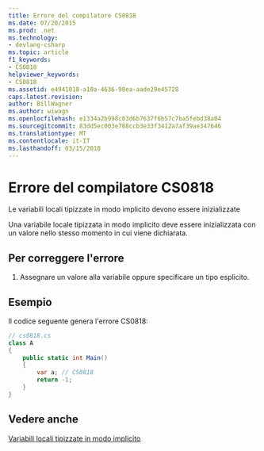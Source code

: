 ```yaml
---
title: Errore del compilatore CS0818
ms.date: 07/20/2015
ms.prod: .net
ms.technology:
- devlang-csharp
ms.topic: article
f1_keywords:
- CS0818
helpviewer_keywords:
- CS0818
ms.assetid: e4941018-a10a-4636-98ea-aade29e45728
caps.latest.revision: 
author: BillWagner
ms.author: wiwagn
ms.openlocfilehash: e1334a2b998c03d6b7637f6b57c7ba5febd38a04
ms.sourcegitcommit: 83dd5ec003e788ccb3e33f3412a7af39ae347646
ms.translationtype: MT
ms.contentlocale: it-IT
ms.lasthandoff: 03/15/2018
---
```

# <a name="compiler-error-cs0818"></a>Errore del compilatore CS0818
Le variabili locali tipizzate in modo implicito devono essere inizializzate  
  
 Una variabile locale tipizzata in modo implicito deve essere inizializzata con un valore nello stesso momento in cui viene dichiarata.  
  
## <a name="to-correct-this-error"></a>Per correggere l'errore  
  
1.  Assegnare un valore alla variabile oppure specificare un tipo esplicito.  
  
## <a name="example"></a>Esempio  
 Il codice seguente genera l'errore CS0818:  
  
```csharp  
// cs0818.cs  
class A  
{  
    public static int Main()  
    {  
        var a; // CS0818  
        return -1;  
    }  
}  
```  
  
## <a name="see-also"></a>Vedere anche  
 [Variabili locali tipizzate in modo implicito](../../csharp/programming-guide/classes-and-structs/implicitly-typed-local-variables.md)
